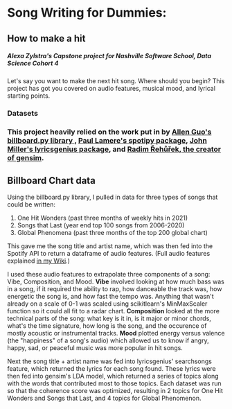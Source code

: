 # Song Writing for Dummies: <h2>How to make a hit <h5>Alexa Zylstra's Capstone project for Nashville Software School, Data Science Cohort 4</h5>



<p>Let's say you want to make the next hit song. Where should you begin? This project has got you covered on audio features, musical mood, and lyrical starting points. </p>
<h3> Datasets <h3>

<p>This project heavily relied on the work put in by <a href='https://github.com/guoguo12/billboard-charts'> Allen Guo's billboard.py library </a>, <a href='https://spotipy.readthedocs.io/en/2.18.0/#'>Paul Lamere's spotipy package</a>, <a href='https://lyricsgenius.readthedocs.io/en/master/'>John Miller's lyricsgenius package</a>, and <a href='https://radimrehurek.com/gensim/intro.html'>Radim Řehůřek, the creator of gensim</a>.</p>

<h2>Billboard Chart data</h2>

<p>Using the billboard.py library, I pulled in data for three types of songs that could be written:
<ol>
  <li>One Hit Wonders (past three months of weekly hits in 2021)</li>
  <li>Songs that Last (year end top 100 songs from 2006-2020)</li>
  <li>Global Phenomena (past three months of the top 200 global chart)</li>
</ol>

<p>This gave me the song title and artist name, which was then fed into the Spotify API to return a dataframe of audio features. (Full audio features explained <a href='https://github.com/zylstraa/capstone/wiki/Audio-Features-Objects'>in my Wiki</a>.)

I used these audio features to extrapolate three components of a song: Vibe, Composition, and Mood. **Vibe** involved looking at how much bass was in a song, if it required the ability to rap, how danceable the track was, how energetic the song is, and how fast the tempo was. Anything that wasn't already on a scale of 0-1 was scaled using scikitlearn's MinMaxScaler function so it could all fit to a radar chart. **Composition** looked at the more technical parts of the song: what key is it in, is it major or minor chords, what's the time signature, how long is the song, and the occurence of mostly acoustic or instrumental tracks. **Mood** plotted energy versus valence (the "happiness" of a song's audio) which allowed us to know if angry, happy, sad, or peaceful music was more popular in hit songs.</p>


<p> Next the song title + artist name was fed into lyricsgenius' searchsongs feature, which returned the lyrics for each song found. These lyrics were then fed into gensim's LDA model, which returned a series of topics along with the words that contributed most to those topics. Each dataset was run so that the coherence score was optimized, resulting in 2 topics for One Hit Wonders and Songs that Last, and 4 topics for Global Phenomenon. 
